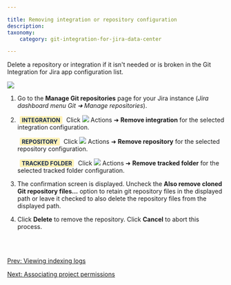 ```yaml
---

title: Removing integration or repository configuration
description:
taxonomy:
    category: git-integration-for-jira-data-center

---
```

Delete a repository or integration if it isn't needed or is broken in the Git Integration for Jira app configuration list.

![](/wp-content/uploads/gij-gitserver-remove-repo.png)

1.  Go to the **Manage Git repositories** page for your Jira instance (_Jira dashboard menu Git ➜ Manage repositories_).

2.  <b style='background-color:#FFF1B6; padding:1px 5px; color:#172A4C; border-radius:3px; margin: 0 5px; font-size: small;'>INTEGRATION</b>
    Click <img src='/wp-content/uploads/actions-icon.png' /> Actions ➜ **Remove integration** for the selected integration configuration.

    <b style='background-color:#FFF1B6; padding:1px 5px; color:#172A4C; border-radius:3px; margin: 0 5px; font-size: small;'>REPOSITORY</b> Click <img src='/wp-content/uploads/actions-icon.png' /> Actions ➜ **Remove repository** for the selected repository configuration.

    <b style='background-color:#FFF1B6; padding:1px 5px; color:#172A4C; border-radius:3px; margin: 0 5px; font-size: small;'>TRACKED FOLDER</b> Click <img src='/wp-content/uploads/actions-icon.png' /> Actions ➜ **Remove tracked folder** for the selected tracked folder configuration.

3.  The confirmation screen is displayed.
    Uncheck the **Also remove cloned Git repository files...** option to retain git repository files in the displayed path or leave it checked to also delete the repository files from the displayed path.

4.  Click **Delete** to remove the repository. Click **Cancel** to abort this process.

<br>
<br>

[Prev: Viewing indexing logs](/git-integration-for-jira-data-center/viewing-indexing-logs-gij-self-managed)

[Next: Associating project permissions](/git-integration-for-jira-data-center/associating-project-permissions-gij-self-managed)

